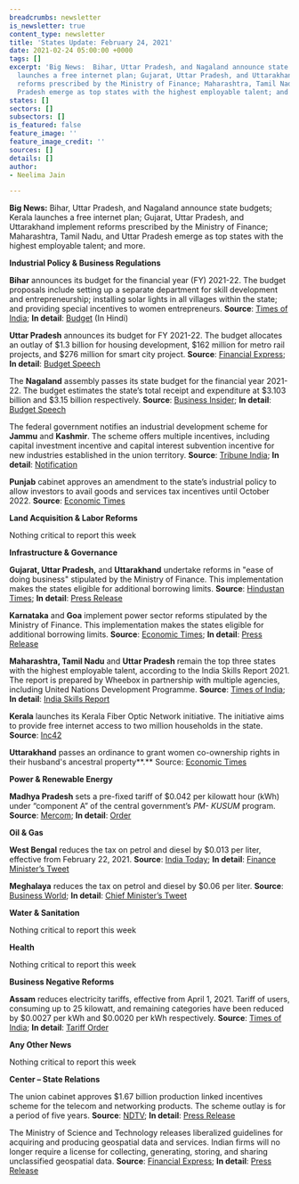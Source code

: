 ```yaml
---
breadcrumbs: newsletter
is_newsletter: true
content_type: newsletter
title: 'States Update: February 24, 2021'
date: 2021-02-24 05:00:00 +0000
tags: []
excerpt: 'Big News:  Bihar, Uttar Pradesh, and Nagaland announce state budgets; Kerala
  launches a free internet plan; Gujarat, Uttar Pradesh, and Uttarakhand implement
  reforms prescribed by the Ministry of Finance; Maharashtra, Tamil Nadu, and Uttar
  Pradesh emerge as top states with the highest employable talent; and more.'
states: []
sectors: []
subsectors: []
is_featured: false
feature_image: ''
feature_image_credit: ''
sources: []
details: []
author:
- Neelima Jain

---
```

**Big News:** Bihar, Uttar Pradesh, and Nagaland announce state budgets; Kerala launches a free internet plan; Gujarat, Uttar Pradesh, and Uttarakhand implement reforms prescribed by the Ministry of Finance; Maharashtra, Tamil Nadu, and Uttar Pradesh emerge as top states with the highest employable talent; and more.

**Industrial Policy & Business Regulations**

**Bihar** announces its budget for the financial year (FY) 2021-22. The budget proposals include setting up a separate department for skill development and entrepreneurship; installing solar lights in all villages within the state; and providing special incentives to women entrepreneurs. **Source**: [Times of India](https://timesofindia.indiatimes.com/city/patna/bihar-budget-2021-22-finance-minister-tar-kishore-prasad-presents-budget/articleshow/81150294.cms); **In detail**: [Budget](https://state.bihar.gov.in/finance/SectionInformation.html?editForm&rowId=3373) (In Hindi)

**Uttar Pradesh** announces its budget for FY 2021-22. The budget allocates an outlay of $1.3 billion for housing development, $162 million for metro rail projects, and $276 million for smart city project. **Source**: [Financial Express](https://www.financialexpress.com/economy/rs-550270-cr-up-budget-presented-in-assembly-to-make-state-atmanirbhar/2199526/); **In detail**: [Budget Speech](http://budget.up.nic.in/budgetbhashan/budgetbhashan2021_2022.pdf)

The **Nagaland** assembly passes its state budget for the financial year 2021-22. The budget estimates the state’s total receipt and expenditure at $3.103 billion and $3.15 billion respectively. **Source**: [Business Insider](https://www.businessinsider.in/india/news/nagaland-assembly-passes-rs-22817-cr-budget-for-fy22/articleshow/81112645.cms); **In detail**: [Budget Speech](http://finance.nagaland.gov.in/subpageframe.aspx?val=947)

The federal government notifies an industrial development scheme for **Jammu** and **Kashmir**. The scheme offers multiple incentives, including capital investment incentive and capital interest subvention incentive for new industries established in the union territory. **Source**: [Tribune India](https://www.tribuneindia.com/news/j-k/centre-notifies-rs-28-400-cr-jk-industrial-development-scheme-215316); **In detail**: [Notification](https://dipp.gov.in/sites/default/files/Notification-J%26K-NewPolicy-23February2021.pdf)

**Punjab** cabinet approves an amendment to the state’s industrial policy to allow investors to avail goods and services tax incentives until October 2022. **Source**: [Economic Times](https://economictimes.indiatimes.com/news/economy/policy/punjab-cabinet-approves-amendment-in-industrial-policy/articleshow/81111781.cms)

**Land Acquisition & Labor Reforms**

Nothing critical to report this week

**Infrastructure & Governance**

**Gujarat, Uttar Pradesh,** and **Uttarakhand** undertake reforms in "ease of doing business" stipulated by the Ministry of Finance. This implementation makes the states eligible for additional borrowing limits. **Source**: [Hindustan Times](https://www.hindustantimes.com/business/15-states-complete-ease-of-doing-business-reforms-101613551703390.html); **In detail**: [Press Release](https://pib.gov.in/Pressreleaseshare.aspx?PRID=1698600)

**Karnataka** and **Goa** implement power sector reforms stipulated by the Ministry of Finance. This implementation makes the states eligible for additional borrowing limits. **Source**: [Economic Times](https://economictimes.indiatimes.com/news/economy/policy/karnataka-ap-among-7-states-to-meet-reform-linked-target-can-now-borrow-to-meet-covid-19-challenges/articleshow/81112200.cms); **In detail**: [Press Release](https://pib.gov.in/PressReleasePage.aspx?PRID=1699355)

**Maharashtra, Tamil Nadu** and **Uttar Pradesh** remain the top three states with the highest employable talent, according to the India Skills Report 2021. The report is prepared by Wheebox in partnership with multiple agencies, including United Nations Development Programme. **Source**: [Times of India](https://timesofindia.indiatimes.com/india/maharashtra-tamil-nadu-uttar-pradesh-top-states-in-employability-skills-report/articleshow/81081256.cms); **In detail**: [India Skills Report](https://www.cii.in/PublicationDetail.aspx?enc=tqg4pk6AY1Uj+SwRfF02NhuILvTKQ6CEkGTvjhN8hYA=)

**Kerala** launches its Kerala Fiber Optic Network initiative. The initiative aims to provide free internet access to two million households in the state. **Source**: [Inc42](https://inc42.com/buzz/kerala-kicks-off-free-internet-plan-to-cover-20-lakh-families/)

**Uttarakhand** passes an ordinance to grant women co-ownership rights in their husband's ancestral property**.** Source: [Economic Times](https://economictimes.indiatimes.com/news/politics-and-nation/uttarakhand-government-brings-ordinance-to-give-co-ownership-rights-to-women-in-husbands-property/articleshow/81114738.cms)

**Power & Renewable Energy**

**Madhya Pradesh** sets a pre-fixed tariff of $0.042 per kilowatt hour (kWh) under “component A” of the central government’s _PM- KUSUM_ program. **Source**: [Mercom](https://mercomindia.com/madhya-pradesh-levelized-tariff-kusum/); **In detail**: [Order](http://www.mperc.in/16022021-P-50%20of%202020-Order.pdf)

**Oil & Gas**

**West Bengal** reduces the tax on petrol and diesel by $0.013 per liter, effective from February 22, 2021. **Source**: [India Today](https://www.indiatoday.in/india/story/west-bengal-govt-reduces-state-tax-on-petrol-diesel-by-rs-1-per-litre-1771593-2021-02-21); **In detail**: [Finance Minister’s Tweet](https://twitter.com/DrAmitMitra/status/1363490533059031045?s=20)

**Meghalaya** reduces the tax on petrol and diesel by $0.06 per liter. **Source**: [Business World](http://www.businessworld.in/article/Meghalaya-cabinet-regularises-decision-to-reduce-tax-rate-on-petrol-diesel/17-02-2021-378795/); **In detail**: [Chief Minister’s Tweet](https://twitter.com/SangmaConrad/status/1361964510949507072?s=20)

**Water & Sanitation**

Nothing critical to report this week

**Health**

Nothing critical to report this week

**Business Negative Reforms**

**Assam** reduces electricity tariffs, effective from April 1, 2021. Tariff of users, consuming up to 25 kilowatt, and remaining categories have been reduced by $0.0027 per kWh and $0.0020 per kWh respectively. **Source**: [Times of India](https://timesofindia.indiatimes.com/india/poll-bound-assam-lowers-power-tariffs/articleshow/80951914.cms); **In detail**: [Tariff Order](http://www.aerc.gov.in/APGCL_Tariff_Order_2021_22.pdf)

**Any Other News**

Nothing critical to report this week

**Center – State Relations**

The union cabinet approves $1.67 billion production linked incentives scheme for the telecom and networking products. The scheme outlay is for a period of five years. **Source**: [NDTV](https://www.ndtv.com/business/cabinet-approves-over-rs-12000-crore-production-linked-incentive-scheme-for-telecom-sector-2372497); **In detail**: [Press Release](https://www.pib.gov.in/Pressreleaseshare.aspx?PRID=1698664)

The Ministry of Science and Technology releases liberalized guidelines for acquiring and producing geospatial data and services. Indian firms will no longer require a license for collecting, generating, storing, and sharing unclassified geospatial data. **Source**: [Financial Express](https://www.financialexpress.com/lifestyle/science/government-brings-in-new-geospatial-sector-policy-why-liberalisation-of-geospatial-data-is-needed/2195716/); **In detail**: [Press Release](https://pib.gov.in/PressReleasePage.aspx?PRID=1698196)
